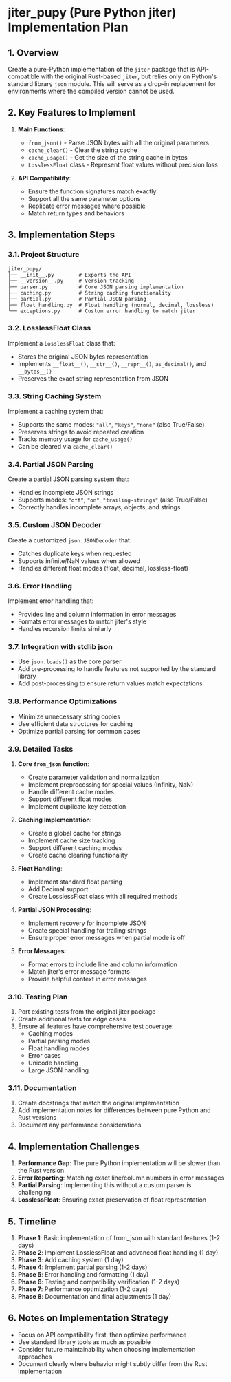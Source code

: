 # jiter_pupy (Pure Python jiter) Implementation Plan

## 1. Overview

Create a pure-Python implementation of the `jiter` package that is API-compatible with the original Rust-based `jiter`, but relies only on Python's standard library `json` module. This will serve as a drop-in replacement for environments where the compiled version cannot be used.

## 2. Key Features to Implement

1. **Main Functions**:
   - `from_json()` - Parse JSON bytes with all the original parameters
   - `cache_clear()` - Clear the string cache
   - `cache_usage()` - Get the size of the string cache in bytes
   - `LosslessFloat` class - Represent float values without precision loss

2. **API Compatibility**:
   - Ensure the function signatures match exactly
   - Support all the same parameter options
   - Replicate error messages where possible
   - Match return types and behaviors

## 3. Implementation Steps

### 3.1. Project Structure

```
jiter_pupy/
├── __init__.py        # Exports the API
├── __version__.py     # Version tracking
├── parser.py          # Core JSON parsing implementation
├── caching.py         # String caching functionality
├── partial.py         # Partial JSON parsing
├── float_handling.py  # Float handling (normal, decimal, lossless)
└── exceptions.py      # Custom error handling to match jiter
```

### 3.2. LosslessFloat Class

Implement a `LosslessFloat` class that:
- Stores the original JSON bytes representation
- Implements `__float__()`, `__str__()`, `__repr__()`, `as_decimal()`, and `__bytes__()`
- Preserves the exact string representation from JSON

### 3.3. String Caching System

Implement a caching system that:
- Supports the same modes: `"all"`, `"keys"`, `"none"` (also True/False)
- Preserves strings to avoid repeated creation
- Tracks memory usage for `cache_usage()`
- Can be cleared via `cache_clear()`

### 3.4. Partial JSON Parsing

Create a partial JSON parsing system that:
- Handles incomplete JSON strings
- Supports modes: `"off"`, `"on"`, `"trailing-strings"` (also True/False)
- Correctly handles incomplete arrays, objects, and strings

### 3.5. Custom JSON Decoder

Create a customized `json.JSONDecoder` that:
- Catches duplicate keys when requested
- Supports infinite/NaN values when allowed
- Handles different float modes (float, decimal, lossless-float)

### 3.6. Error Handling

Implement error handling that:
- Provides line and column information in error messages
- Formats error messages to match jiter's style
- Handles recursion limits similarly

### 3.7. Integration with stdlib json

- Use `json.loads()` as the core parser
- Add pre-processing to handle features not supported by the standard library
- Add post-processing to ensure return values match expectations

### 3.8. Performance Optimizations

- Minimize unnecessary string copies
- Use efficient data structures for caching
- Optimize partial parsing for common cases

### 3.9. Detailed Tasks

1. **Core `from_json` function**:
   - Create parameter validation and normalization
   - Implement preprocessing for special values (Infinity, NaN)
   - Handle different cache modes
   - Support different float modes
   - Implement duplicate key detection

2. **Caching Implementation**:
   - Create a global cache for strings
   - Implement cache size tracking
   - Support different caching modes
   - Create cache clearing functionality

3. **Float Handling**:
   - Implement standard float parsing
   - Add Decimal support
   - Create LosslessFloat class with all required methods

4. **Partial JSON Processing**:
   - Implement recovery for incomplete JSON
   - Create special handling for trailing strings
   - Ensure proper error messages when partial mode is off

5. **Error Messages**:
   - Format errors to include line and column information
   - Match jiter's error message formats
   - Provide helpful context in error messages

### 3.10. Testing Plan

1. Port existing tests from the original jiter package
2. Create additional tests for edge cases
3. Ensure all features have comprehensive test coverage:
   - Caching modes
   - Partial parsing modes
   - Float handling modes
   - Error cases
   - Unicode handling
   - Large JSON handling

### 3.11. Documentation

1. Create docstrings that match the original implementation
2. Add implementation notes for differences between pure Python and Rust versions
3. Document any performance considerations

## 4. Implementation Challenges

1. **Performance Gap**: The pure Python implementation will be slower than the Rust version
2. **Error Reporting**: Matching exact line/column numbers in error messages
3. **Partial Parsing**: Implementing this without a custom parser is challenging
4. **LosslessFloat**: Ensuring exact preservation of float representation

## 5. Timeline

1. **Phase 1**: Basic implementation of from_json with standard features (1-2 days)
2. **Phase 2**: Implement LosslessFloat and advanced float handling (1 day)
3. **Phase 3**: Add caching system (1 day)
4. **Phase 4**: Implement partial parsing (1-2 days)
5. **Phase 5**: Error handling and formatting (1 day)
6. **Phase 6**: Testing and compatibility verification (1-2 days)
7. **Phase 7**: Performance optimization (1-2 days)
8. **Phase 8**: Documentation and final adjustments (1 day)

## 6. Notes on Implementation Strategy

- Focus on API compatibility first, then optimize performance
- Use standard library tools as much as possible
- Consider future maintainability when choosing implementation approaches
- Document clearly where behavior might subtly differ from the Rust implementation
